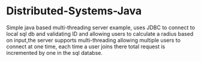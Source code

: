 # Distributed-Systems-Java

Simple java based multi-threading server example, uses JDBC to connect to local sql db and validating ID and allowing users to calculate a radius based on input,the server supports multi-threading allowing multiple users to connect at one time, each time a user joins there total request is incremented by one in the sql databse.
